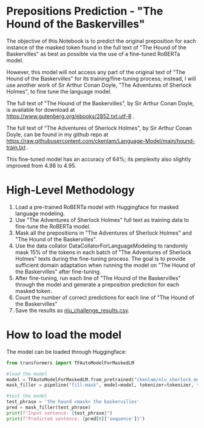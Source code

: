 # Prepositions Prediction - "The Hound of the Baskervilles"

The objective of this Notebook is to predict the original preposition for each instance of the masked token found in the full text of "The Hound of the Baskervilles" as best as possible via the use of a fine-tuned RoBERTa model.

However, this model will not access any part of the original text of "The Hound of the Baskervilles" for its training/fine-tuning process; instead, I will use another work of Sir Arthur Conan Doyle, "The Adventures of Sherlock Holmes", to fine tune the language model.

The full text of "The Hound of the Baskervilles", by Sir Arthur Conan Doyle, is available for download at https://www.gutenberg.org/ebooks/2852.txt.utf-8 .

The full text of "The Adventures of Sherlock Holmes", by Sir Arthur Conan Doyle, can be found in my github repo at https://raw.githubusercontent.com/ckenlam/Language-Model/main/hound-train.txt .

This fine-tuned model has an accuracy of 64%; its perplexity also slightly improved from 4.98 to 4.95.

# High-Level Methodology 
1. Load a pre-trained RoBERTa model with Huggingface for masked language modeling.
2. Use "The Adventures of Sherlock Holmes" full text as training data to fine-tune the RoBERTa model.
3. Mask all the prepositions in "The Adventures of Sherlock Holmes" and "The Hound of the Baskervilles".
4. Use the data collator DataCollatorForLanguageModeling to randomly mask 15% of the tokens in each batch of "The Adventures of Sherlock Holmes" texts during the fine-tuning process. The goal is to provide sufficient domain adaptation when running the model on "The Hound of the Baskervilles" after fine-tuning.
5. After fine-tuning, run each line of "The Hound of the Baskervilles" through the model and generate a preposition prediction for each masked token.
6. Count the number of correct predictions for each line of "The Hound of the Baskervilles"
7. Save the results as [nlu_challenge_results.csv](https://github.com/ckenlam/Challenge-Nuance-NLU-Prepositions/blob/main/nlu_challenge_results.csv).

# How to load the model
The model can be loaded through Huggingface:
```python
from transformers import TFAutoModelForMaskedLM

#load the model
model = TFAutoModelForMaskedLM.from_pretrained("ckenlam/nlu_sherlock_model_20220220")
mask_filler = pipeline("fill-mask", model=model, tokenizer=tokenizer, top_k=1)

#test the model
test_phrase = 'the hound <mask> the baskervilles'
pred = mask_filler(test_phrase)
print(f"Input sentence: {test_phrase}")
print(f"Predicted sentence: {pred[0]['sequence']}")
```
